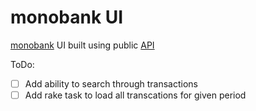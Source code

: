 # monobank UI

[monobank](https://monobank.ua/r/G3Xq) UI built using public [API](https://api.monobank.ua/docs/)


ToDo:
- [ ] Add ability to search through transactions
- [ ] Add rake task to load all transcations for given period
